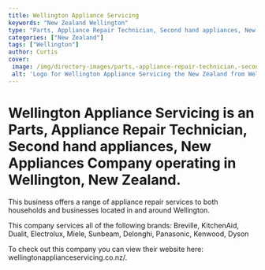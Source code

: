 ```yaml
---
title: Wellington Appliance Servicing
keywords: "New Zealand Wellington"
type: "Parts, Appliance Repair Technician, Second hand appliances, New Appliances"
categories: ["New Zealand"]
tags: ["Wellington"]
author: Curtis
cover: 
 image: /img/directory-images/parts,-appliance-repair-technician,-second-hand-appliances,-new-appliances/wellington-appliance-servicing.webp
 alt: 'Logo for Wellington Appliance Servicing the New Zealand from Wellington'
---
```


# Wellington Appliance Servicing is an Parts, Appliance Repair Technician, Second hand appliances, New Appliances Company operating in Wellington, New Zealand.

This business offers a range of appliance repair services to both households and businesses located in and around Wellington.

This company services all of the following brands: Breville, KitchenAid, Dualit, Electrolux, Miele, Sunbeam, Delonghi, Panasonic, Kenwood, Dyson

To check out this company you can view their website here: wellingtonapplianceservicing.co.nz/.
